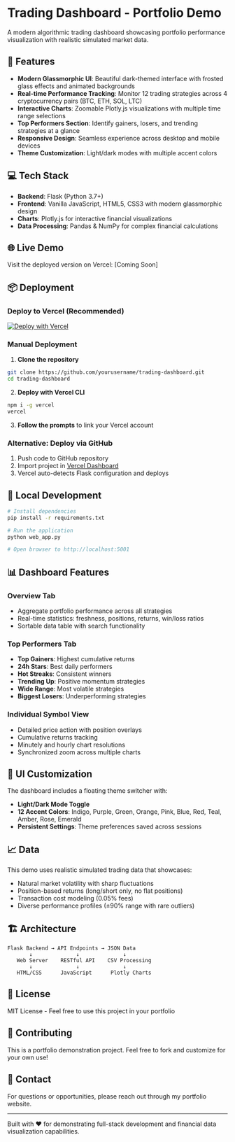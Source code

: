# Trading Dashboard - Portfolio Demo

A modern algorithmic trading dashboard showcasing portfolio performance visualization with realistic simulated market data.

## 🚀 Features

- **Modern Glassmorphic UI**: Beautiful dark-themed interface with frosted glass effects and animated backgrounds
- **Real-time Performance Tracking**: Monitor 12 trading strategies across 4 cryptocurrency pairs (BTC, ETH, SOL, LTC)
- **Interactive Charts**: Zoomable Plotly.js visualizations with multiple time range selections
- **Top Performers Section**: Identify gainers, losers, and trending strategies at a glance
- **Responsive Design**: Seamless experience across desktop and mobile devices
- **Theme Customization**: Light/dark modes with multiple accent colors

## 💻 Tech Stack

- **Backend**: Flask (Python 3.7+)
- **Frontend**: Vanilla JavaScript, HTML5, CSS3 with modern glassmorphic design
- **Charts**: Plotly.js for interactive financial visualizations
- **Data Processing**: Pandas & NumPy for complex financial calculations

## 🌐 Live Demo

Visit the deployed version on Vercel: [Coming Soon]

## 📦 Deployment

### Deploy to Vercel (Recommended)

[![Deploy with Vercel](https://vercel.com/button)](https://vercel.com/new/clone?repository-url=https://github.com/yourusername/trading-dashboard)

### Manual Deployment

1. **Clone the repository**
```bash
git clone https://github.com/yourusername/trading-dashboard.git
cd trading-dashboard
```

2. **Deploy with Vercel CLI**
```bash
npm i -g vercel
vercel
```

3. **Follow the prompts** to link your Vercel account

### Alternative: Deploy via GitHub

1. Push code to GitHub repository
2. Import project in [Vercel Dashboard](https://vercel.com/dashboard)
3. Vercel auto-detects Flask configuration and deploys

## 🔧 Local Development

```bash
# Install dependencies
pip install -r requirements.txt

# Run the application
python web_app.py

# Open browser to http://localhost:5001
```

## 📊 Dashboard Features

### Overview Tab
- Aggregate portfolio performance across all strategies
- Real-time statistics: freshness, positions, returns, win/loss ratios
- Sortable data table with search functionality

### Top Performers Tab
- **Top Gainers**: Highest cumulative returns
- **24h Stars**: Best daily performers
- **Hot Streaks**: Consistent winners
- **Trending Up**: Positive momentum strategies
- **Wide Range**: Most volatile strategies
- **Biggest Losers**: Underperforming strategies

### Individual Symbol View
- Detailed price action with position overlays
- Cumulative returns tracking
- Minutely and hourly chart resolutions
- Synchronized zoom across multiple charts

## 🎨 UI Customization

The dashboard includes a floating theme switcher with:
- **Light/Dark Mode Toggle**
- **12 Accent Colors**: Indigo, Purple, Green, Orange, Pink, Blue, Red, Teal, Amber, Rose, Emerald
- **Persistent Settings**: Theme preferences saved across sessions

## 📈 Data

This demo uses realistic simulated trading data that showcases:
- Natural market volatility with sharp fluctuations
- Position-based returns (long/short only, no flat positions)
- Transaction cost modeling (0.05% fees)
- Diverse performance profiles (±90% range with rare outliers)

## 🏗️ Architecture

```
Flask Backend → API Endpoints → JSON Data
       ↓              ↓              ↓
   Web Server    RESTful API    CSV Processing
       ↓              ↓              ↓
   HTML/CSS      JavaScript      Plotly Charts
```

## 📝 License

MIT License - Feel free to use this project in your portfolio

## 🤝 Contributing

This is a portfolio demonstration project. Feel free to fork and customize for your own use!

## 📧 Contact

For questions or opportunities, please reach out through my portfolio website.

---

Built with ❤️ for demonstrating full-stack development and financial data visualization capabilities.